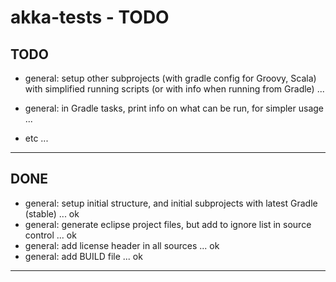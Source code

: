 akka-tests - TODO
=================

TODO
----
- general: setup other subprojects (with gradle config for Groovy, Scala) with simplified running scripts (or with info when running from Gradle) ...
- general: in Gradle tasks, print info on what can be run, for simpler usage ...

- etc ...

---------------


DONE
----
- general: setup initial structure, and initial subprojects with latest Gradle (stable) ... ok
- general: generate eclipse project files, but add to ignore list in source control ... ok
- general: add license header in all sources ... ok
- general: add BUILD file ... ok


---------------
